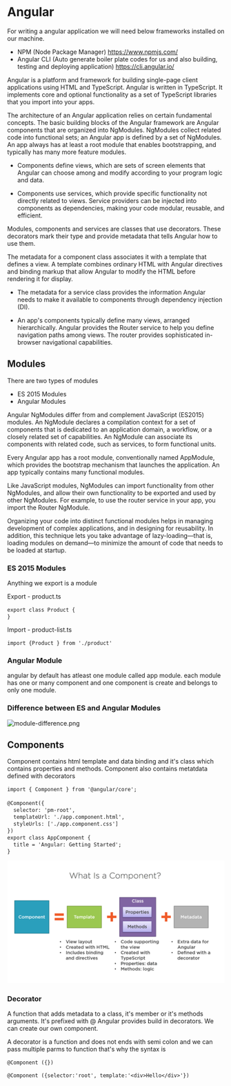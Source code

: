 # Angular

For writing a angular application we will need below frameworks installed on our machine.
* NPM (Node Package Manager) https://www.npmjs.com/
* Angular CLI (Auto generate boiler plate codes for us and also building, testing and deploying application) https://cli.angular.io/

Angular is a platform and framework for building single-page client applications using HTML and TypeScript. Angular is written in TypeScript. It implements core and optional functionality as a set of TypeScript libraries that you import into your apps.

The architecture of an Angular application relies on certain fundamental concepts. The basic building blocks of the Angular framework are Angular components that are organized into NgModules. NgModules collect related code into functional sets; an Angular app is defined by a set of NgModules. An app always has at least a root module that enables bootstrapping, and typically has many more feature modules.

* Components define views, which are sets of screen elements that Angular can choose among and modify according to your program logic and data.

* Components use services, which provide specific functionality not directly related to views. Service providers can be injected into components as dependencies, making your code modular, reusable, and efficient.


Modules, components and services are classes that use decorators. These decorators mark their type and provide metadata that tells Angular how to use them.

The metadata for a component class associates it with a template that defines a view. A template combines ordinary HTML with Angular directives and binding markup that allow Angular to modify the HTML before rendering it for display.

* The metadata for a service class provides the information Angular needs to make it available to components through dependency injection (DI).

* An app's components typically define many views, arranged hierarchically. Angular provides the Router service to help you define navigation paths among views. The router provides sophisticated in-browser navigational capabilities.

## Modules

There are two types of modules
* ES 2015 Modules
* Angular Modules

Angular NgModules differ from and complement JavaScript (ES2015) modules. An NgModule declares a compilation context for a set of components that is dedicated to an application domain, a workflow, or a closely related set of capabilities. An NgModule can associate its components with related code, such as services, to form functional units.

Every Angular app has a root module, conventionally named AppModule, which provides the bootstrap mechanism that launches the application. An app typically contains many functional modules.

Like JavaScript modules, NgModules can import functionality from other NgModules, and allow their own functionality to be exported and used by other NgModules. For example, to use the router service in your app, you import the Router NgModule.

Organizing your code into distinct functional modules helps in managing development of complex applications, and in designing for reusability. In addition, this technique lets you take advantage of lazy-loading—that is, loading modules on demand—to minimize the amount of code that needs to be loaded at startup.

### ES 2015 Modules
Anything we export is a module 

Export - product.ts
```
export class Product {
}
```

Import - product-list.ts
```
import {Product } from './product'
``` 

### Angular Module
angular by default has atleast one module called app module. each module has one or many component and one component is create and belongs to only one module.

### Difference between ES and Angular Modules
![module-difference.png](module-difference.png)

## Components
Component contains html template and data binding and it's class which contains properties and methods. Component also contains metatdata defined with decorators

```
import { Component } from '@angular/core';

@Component({
  selector: 'pm-root',
  templateUrl: './app.component.html',
  styleUrls: ['./app.component.css']
})
export class AppComponent {
  title = 'Angular: Getting Started';
}

```

![component.png](component.png)

### Decorator
A function that adds metadata to a class, it's member or it's methods arguments. It's prefixed with @
Angular provides build in decorators. We can create our own component.

A decorator is a function and does not ends with semi colon and we can pass multiple parms to function that's why the syntax is 
```
@Component ({})
```
```
@Component ({selector:'root', template:'<div>Hello</div>'})
```
